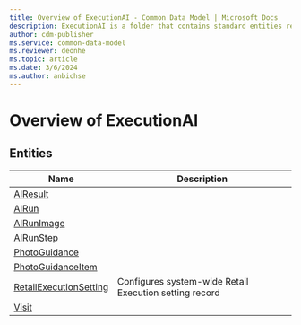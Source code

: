 ```yaml
---
title: Overview of ExecutionAI - Common Data Model | Microsoft Docs
description: ExecutionAI is a folder that contains standard entities related to the Common Data Model.
author: cdm-publisher
ms.service: common-data-model
ms.reviewer: deonhe
ms.topic: article
ms.date: 3/6/2024
ms.author: anbichse
---
```


# Overview of ExecutionAI


## Entities

|Name|Description|
|---|---|
|[AIResult](AIResult.md)||
|[AIRun](AIRun.md)||
|[AIRunImage](AIRunImage.md)||
|[AIRunStep](AIRunStep.md)||
|[PhotoGuidance](PhotoGuidance.md)||
|[PhotoGuidanceItem](PhotoGuidanceItem.md)||
|[RetailExecutionSetting](RetailExecutionSetting.md)|Configures system-wide Retail Execution setting record|
|[Visit](Visit.md)||
